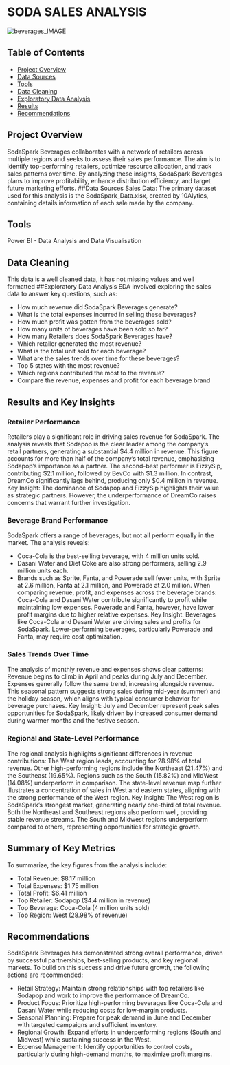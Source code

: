 # SODA SALES ANALYSIS 
![beverages_IMAGE](https://github.com/user-attachments/assets/200569d2-ad00-41b4-9c11-45b3f51db26f)


## Table of Contents
- [Project Overview](#Project-Overiew)
- [Data Sources](#Data-Sources)
- [Tools](#Tools)
- [Data Cleaning](#Data-Cleaning)
- [Exploratory Data Analysis](#Exploratory-Data-Analysis)
- [Results](#Results)
- [Recommendations](#Recommendations)

## Project Overview
SodaSpark Beverages collaborates with a network of retailers across multiple regions and seeks to assess their sales performance. The aim is to identify top-performing retailers, optimize resource allocation, and track sales patterns over time. By analyzing these insights, SodaSpark Beverages plans to improve profitability, enhance distribution efficiency, and target future marketing efforts.
##Data Sources
Sales Data: The primary dataset used for this analysis is the SodaSpark_Data.xlsx,  created by 10Alytics, containing details information of each sale made by the company.

## Tools
Power BI - Data Analysis and Data Visualisation

## Data Cleaning 
This data is a well cleaned data, it has not missing values and well formatted
##Exploratory Data Analysis
EDA involved exploring the sales data to answer key questions, such as:
- How much revenue did SodaSpark Beverages generate?
- What is the total expenses incurred in selling these beverages?
- How much profit was gotten from the beverages sold?
- How many units of beverages have been sold so far?
- How many Retailers does SodaSpark Beverages have?
- Which retailer generated the most revenue?
- What is the total unit sold for each beverage?
- What are the sales trends over time for these beverages?
- Top 5 states with the most revenue?
- Which regions contributed the most to the revenue?
- Compare the revenue, expenses and profit for each beverage brand

## Results and Key Insights
### Retailer Performance
Retailers play a significant role in driving sales revenue for SodaSpark. The analysis reveals that Sodapop is the clear leader among the company’s retail partners, generating a substantial $4.4 million in revenue. This figure accounts for more than half of the company’s total revenue, emphasizing Sodapop’s importance as a partner. The second-best performer is FizzySip, contributing $2.1 million, followed by BevCo with $1.3 million. In contrast, DreamCo significantly lags behind, producing only $0.4 million in revenue.
Key Insight: The dominance of Sodapop and FizzySip highlights their value as strategic partners. However, the underperformance of DreamCo raises concerns that warrant further investigation.

### Beverage Brand Performance
SodaSpark offers a range of beverages, but not all perform equally in the market. The analysis reveals:
 - Coca-Cola is the best-selling beverage, with 4 million units sold.
 - Dasani Water and Diet Coke are also strong performers, selling 2.9 million units each.
 - Brands such as Sprite, Fanta, and Powerade sell fewer units, with Sprite at 2.6 million, Fanta at 2.1 million, and Powerade at 2.0 million.
When comparing revenue, profit, and expenses across the beverage brands: Coca-Cola and Dasani Water contribute significantly to profit while maintaining low expenses. Powerade and Fanta, however, have lower profit margins due to higher relative expenses.
Key Insight: Beverages like Coca-Cola and Dasani Water are driving sales and profits for SodaSpark. Lower-performing beverages, particularly Powerade and Fanta, may require cost optimization.

### Sales Trends Over Time
The analysis of monthly revenue and expenses shows clear patterns: Revenue begins to climb in April and peaks during July and December. Expenses generally follow the same trend, increasing alongside revenue. This seasonal pattern suggests strong sales during mid-year (summer) and the holiday season, which aligns with typical consumer behavior for beverage purchases.
Key Insight: July and December represent peak sales opportunities for SodaSpark, likely driven by increased consumer demand during warmer months and the festive season.

### Regional and State-Level Performance
The regional analysis highlights significant differences in revenue contributions: The West region leads, accounting for 28.98% of total revenue. Other high-performing regions include the Northeast (21.47%) and the Southeast (19.65%). Regions such as the South (15.82%) and MIdWest (14.08%) underperform in comparison. The state-level revenue map further illustrates a concentration of sales in West and eastern states, aligning with the strong performance of the West region.
Key Insight: The West region is SodaSpark’s strongest market, generating nearly one-third of total revenue. Both the Northeast and Southeast regions also perform well, providing stable revenue streams. The South and Midwest regions underperform compared to others, representing opportunities for strategic growth. 

## Summary of Key Metrics
To summarize, the key figures from the analysis include:
- Total Revenue: $8.17 million
- Total Expenses: $1.75 million
- Total Profit: $6.41 million
- Top Retailer: Sodapop ($4.4 million in revenue)
- Top Beverage: Coca-Cola (4 million units sold)
- Top Region: West (28.98% of revenue)

## Recommendations
SodaSpark Beverages has demonstrated strong overall performance, driven by successful partnerships, best-selling products, and key regional markets. To build on this success and drive future growth, the following actions are recommended:
-	Retail Strategy: Maintain strong relationships with top retailers like Sodapop and work to improve the performance of DreamCo.
- Product Focus: Prioritize high-performing beverages like Coca-Cola and Dasani Water while reducing costs for low-margin products.
-	Seasonal Planning: Prepare for peak demand in June and December with targeted campaigns and sufficient inventory.
-	Regional Growth: Expand efforts in underperforming regions (South and Midwest) while sustaining success in the West.
-	Expense Management: Identify opportunities to control costs, particularly during high-demand months, to maximize profit margins.


